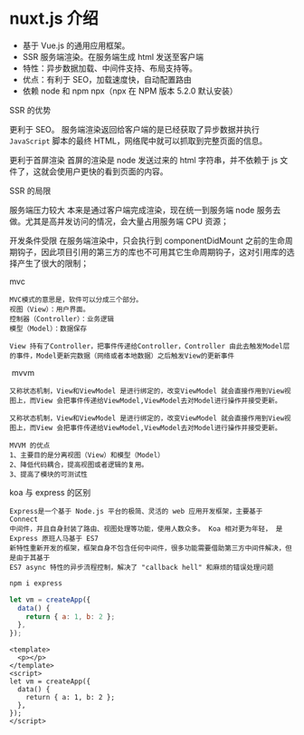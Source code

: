 # nuxt.js 介绍

- 基于 Vue.js 的通用应用框架。
- SSR 服务端渲染。在服务端生成 html 发送至客户端
- 特性：异步数据加载、中间件支持、布局支持等。
- 优点：有利于 SEO，加载速度快，自动配置路由
- 依赖 node 和 npm npx（npx 在 NPM 版本 5.2.0 默认安装）

SSR 的优势

更利于 SEO。
服务端渲染返回给客户端的是已经获取了异步数据并执行 `JavaScript` 脚本的最终 HTML，网络爬中就可以抓取到完整页面的信息。

更利于首屏渲染
首屏的渲染是 node 发送过来的 html 字符串，并不依赖于 js 文件了，这就会使用户更快的看到页面的内容。

SSR 的局限

服务端压力较大
本来是通过客户端完成渲染，现在统一到服务端 node 服务去做。尤其是高并发访问的情况，会大量占用服务端 CPU 资源；

开发条件受限
在服务端渲染中，只会执行到 componentDidMount 之前的生命周期钩子，因此项目引用的第三方的库也不可用其它生命周期钩子，这对引用库的选择产生了很大的限制；

mvc

```
MVC模式的意思是，软件可以分成三个部分。
视图（View）：用户界面。
控制器（Controller）：业务逻辑
模型（Model）：数据保存

View 持有了Controller，把事件传递给Controller，Controller 由此去触发Model层的事件，Model更新完数据（网络或者本地数据）之后触发View的更新事件
```

​ mvvm

```
又称状态机制，View和ViewModel 是进行绑定的，改变ViewModel 就会直接作用到View视图上，而View 会把事件传递给ViewModel,ViewModel去对Model进行操作并接受更新。
```

```
又称状态机制，View和ViewModel 是进行绑定的，改变ViewModel 就会直接作用到View视图上，而View 会把事件传递给ViewModel,ViewModel去对Model进行操作并接受更新。
```

```
MVVM 的优点
1、主要目的是分离视图（View）和模型（Model）
2、降低代码耦合，提高视图或者逻辑的复用。
3、提高了模块的可测试性
```

koa 与 express 的区别

```vue
Express是一个基于 Node.js 平台的极简、灵活的 web 应用开发框架，主要基于 Connect
中间件，并且自身封装了路由、视图处理等功能，使用人数众多。 Koa 相对更为年轻， 是
Express 原班人马基于 ES7
新特性重新开发的框架，框架自身不包含任何中间件，很多功能需要借助第三方中间件解决，但是由于其基于
ES7 async 特性的异步流程控制，解决了 "callback hell" 和麻烦的错误处理问题
```

```bash
npm i express
```

```js
let vm = createApp({
  data() {
    return { a: 1, b: 2 };
  },
});
```

```vue{7}
<template>
  <p></p>
</template>
<script>
let vm = createApp({
  data() {
    return { a: 1, b: 2 };
  },
});
</script>
```

